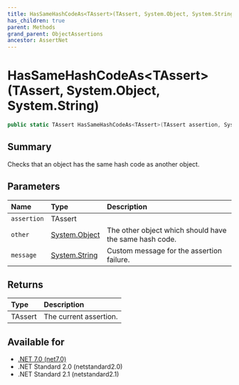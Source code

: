 ```yaml
---
title: HasSameHashCodeAs<TAssert>(TAssert, System.Object, System.String)
has_children: true
parent: Methods
grand_parent: ObjectAssertions
ancestor: AssertNet
---
```

# HasSameHashCodeAs&lt;TAssert&gt;(TAssert, System.Object, System.String)

```csharp
public static TAssert HasSameHashCodeAs<TAssert>(TAssert assertion, System.Object other, System.String message);
```

## Summary
Checks that an object has the same hash code as another object.

## Parameters
|Name|Type|Description|
|:-|:-|:-|
|`assertion`|TAssert||
|`other`|[System.Object](https://learn.microsoft.com/en-us/dotnet/api/system.object)|The other object which should have the same hash code.|
|`message`|[System.String](https://learn.microsoft.com/en-us/dotnet/api/system.string)|Custom message for the assertion failure.|

## Returns
|Type|Description|
|:-|:-|
|TAssert|The current assertion.|

## Available for
- [.NET 7.0 (net7.0)](https://versionsof.net/core/7.0/)
- .NET Standard 2.0 (netstandard2.0)
- .NET Standard 2.1 (netstandard2.1)
